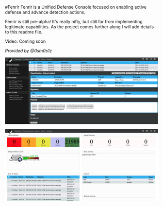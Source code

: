 #Fenrir
Fenrir is a Unified Defense Console focused on enabling active defense and advance detection actions.

Fenrir is still pre-alpha! It's really nifty, but still far from implementing legitimate capabilities. As the project comes further along I will add details to this readme file.

Video: Coming soon

*Provided by @0sm0s1z*

![alt tag](screenshot1.png)

![alt tag](screenshot2.png)
